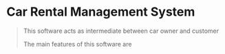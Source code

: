 # Car Rental Management System

> This  software acts as intermediate between car owner and customer
> 
> The main features of this software are 

